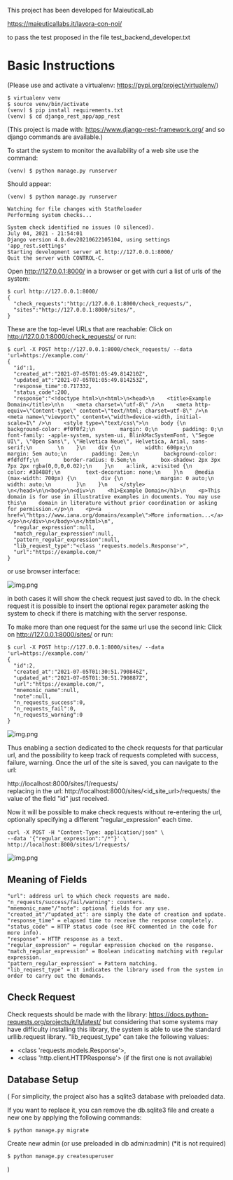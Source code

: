 This project has been developed for MaieuticalLab 

https://maieuticallabs.it/lavora-con-noi/

to pass the test proposed in the file test_backend_developer.txt

# Basic Instructions

(Please use and activate a virtualenv: https://pypi.org/project/virtualenv/)

    $ virtualenv venv
    $ source venv/bin/activate
    (venv) $ pip install requirements.txt
    (venv) $ cd django_rest_app/app_rest

(This project is made with: https://www.django-rest-framework.org/ 
and so django commands are available.)

To start the system to monitor the availability of a
web site use the command:

    (venv) $ python manage.py runserver


Should appear:

    (venv) $ python manage.py runserver

    Watching for file changes with StatReloader
    Performing system checks...
    
    System check identified no issues (0 silenced).
    July 04, 2021 - 21:54:01
    Django version 4.0.dev20210622105104, using settings 'app_rest.settings'
    Starting development server at http://127.0.0.1:8000/
    Quit the server with CONTROL-C.

Open http://127.0.0.1:8000/ in a browser or get with curl a list of urls of the system:

    $ curl http://127.0.0.1:8000/
    {
      "check_requests":"http://127.0.0.1:8000/check_requests/",
      "sites":"http://127.0.0.1:8000/sites/",
    }

These are the top-level URLs that are reachable:
Click on http://127.0.0.1:8000/check_requests/ or run:

    $ curl -X POST http://127.0.0.1:8000/check_requests/ --data 'url=https://example.com/'
    {
      "id":1,
      "created_at":"2021-07-05T01:05:49.814210Z",
      "updated_at":"2021-07-05T01:05:49.814253Z",
      "response_time":0.717332,
      "status_code":200,
      "response":"<!doctype html>\n<html>\n<head>\n    <title>Example Domain</title>\n\n    <meta charset=\"utf-8\" />\n    <meta http-equiv=\"Content-type\" content=\"text/html; charset=utf-8\" />\n    <meta name=\"viewport\" content=\"width=device-width, initial-scale=1\" />\n    <style type=\"text/css\">\n    body {\n        background-color: #f0f0f2;\n        margin: 0;\n        padding: 0;\n        font-family: -apple-system, system-ui, BlinkMacSystemFont, \"Segoe UI\", \"Open Sans\", \"Helvetica Neue\", Helvetica, Arial, sans-serif;\n        \n    }\n    div {\n        width: 600px;\n        margin: 5em auto;\n        padding: 2em;\n        background-color: #fdfdff;\n        border-radius: 0.5em;\n        box-shadow: 2px 3px 7px 2px rgba(0,0,0,0.02);\n    }\n    a:link, a:visited {\n        color: #38488f;\n        text-decoration: none;\n    }\n    @media (max-width: 700px) {\n        div {\n            margin: 0 auto;\n            width: auto;\n        }\n    }\n    </style>    \n</head>\n\n<body>\n<div>\n    <h1>Example Domain</h1>\n    <p>This domain is for use in illustrative examples in documents. You may use this\n    domain in literature without prior coordination or asking for permission.</p>\n    <p><a href=\"https://www.iana.org/domains/example\">More information...</a></p>\n</div>\n</body>\n</html>\n",
      "regular_expression":null,
      "match_regular_expression":null,
      "pattern_regular_expression":null,
      "lib_request_type":"<class 'requests.models.Response'>",
      "url":"https://example.com/"
    }
or use browser interface:

![img.png](imgs/img_base_check_requests.png)

in both cases it will show the check request just saved to db.
In the check request it is possible to insert the optional regex parameter asking the system to check 
if there is matching with the server response.

To make more than one request for the same url use the second link:
Click on http://127.0.0.1:8000/sites/ or run:

    $ curl -X POST http://127.0.0.1:8000/sites/ --data 'url=https://example.com/'
    {
      "id":2,
      "created_at":"2021-07-05T01:30:51.790846Z",
      "updated_at":"2021-07-05T01:30:51.790887Z",
      "url":"https://example.com/",
      "mnemonic_name":null,
      "note":null,
      "n_requests_success":0,
      "n_requests_fail":0,
      "n_requests_warning":0
    }

![img.png](imgs/base_site.png)

Thus enabling a section dedicated to the check requests for that particular url, 
and the possibility to keep track of requests completed with success, failure, warning.
Once the url of the site is saved, you can navigate to the url:

http://localhost:8000/sites/1/requests/  
 replacing in the url: 
http://localhost:8000/sites/<id_site_url>/requests/ 
 the value of the field "id" just received.

Now it will be possible to make check requests without re-entering the url, 
optionally specifying a different "regular_expression" each time.

    curl -X POST -H "Content-Type: application/json" \
    --data '{"regular_expression":"/*"}' \
    http://localhost:8000/sites/1/requests/

![img.png](imgs/base_site_request.png)

## Meaning of Fields

    "url": address url to which check requests are made.
    "n_requests/success/fail/warning": counters. 
    "mnemonic_name"/"note": optional fields for any use.
    "created_at"/"updated_at": are simply the date of creation and update. 
    "response_time" = elapsed time to receive the response completely.
    "status_code" = HTTP status code (see RFC commented in the code for more info).
    "response" = HTTP response as a text.
    "regular_expression" = regular expression checked on the response.
    "match_regular_expression" = Boolean indicating matching with regular expression.
    "pattern_regular_expression" = Pattern matching.
    "lib_request_type" = it indicates the library used from the system in order to carry out the demands.

## Check Request
Check requests should be made with the library:
https://docs.python-requests.org/projects/it/it/latest/
but considering that some systems may have difficulty installing this library, 
the system is able to use the standard urllib.request library. "lib_request_type" can take the following values: 
- <class 'requests.models.Response'>,
- <class 'http.client.HTTPResponse'> (if the first one is not available)

## Database Setup
( For simplicity, the project also has a sqlite3 database with preloaded data. 

  If you want to replace it, you can remove the db.sqlite3 file 
  and create a new one by applying the following commands:

    $ python manage.py migrate 
  
  Create new admin (or use preloaded in db admin:admin) (*it is not required)

    $ python manage.py createsuperuser
)
